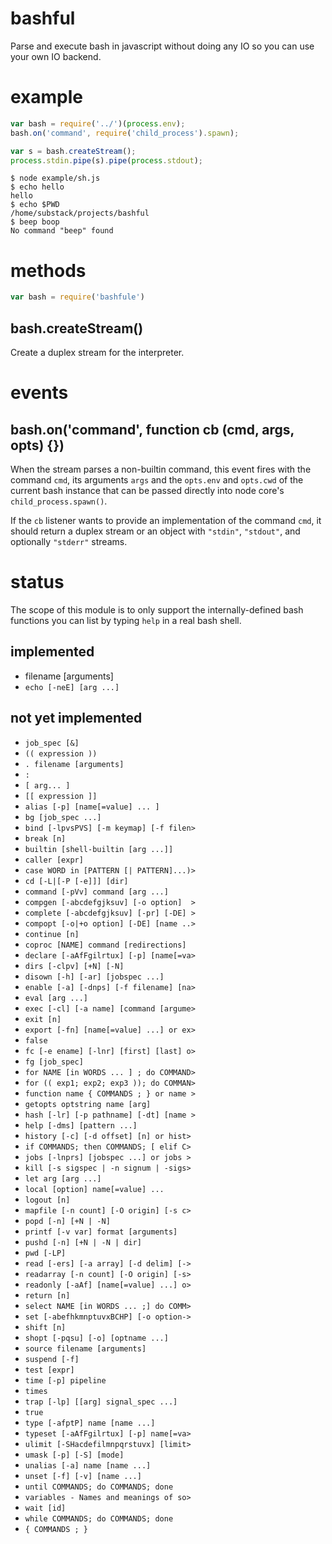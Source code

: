 # bashful

Parse and execute bash in javascript without doing any IO
so you can use your own IO backend.

# example

``` js
var bash = require('../')(process.env);
bash.on('command', require('child_process').spawn);

var s = bash.createStream();
process.stdin.pipe(s).pipe(process.stdout);
```

```
$ node example/sh.js 
$ echo hello
hello
$ echo $PWD
/home/substack/projects/bashful
$ beep boop
No command "beep" found
```

# methods

``` js
var bash = require('bashfule')
```

## bash.createStream()

Create a duplex stream for the interpreter.

# events

## bash.on('command', function cb (cmd, args, opts) {})

When the stream parses a non-builtin command, this event fires with the command
`cmd`, its arguments `args` and the `opts.env` and `opts.cwd` of the current
bash instance that can be passed directly into node core's
`child_process.spawn()`.

If the `cb` listener wants to provide an implementation of the command `cmd`, it
should return a duplex stream or an object with `"stdin"`, `"stdout"`, and
optionally `"stderr"` streams.

# status

The scope of this module is to only support the internally-defined bash
functions you can list by typing `help` in a real bash shell.

## implemented

* filename [arguments]
* `echo [-neE] [arg ...]`

## not yet implemented

* `job_spec [&]`
* `(( expression ))`
* `. filename [arguments]`
* `:`
* `[ arg... ]`
* `[[ expression ]]`
* `alias [-p] [name[=value] ... ]`
* `bg [job_spec ...]`
* `bind [-lpvsPVS] [-m keymap] [-f filen>`
* `break [n]`
* `builtin [shell-builtin [arg ...]]`
* `caller [expr]`
* `case WORD in [PATTERN [| PATTERN]...)>`
* `cd [-L|[-P [-e]]] [dir]`
* `command [-pVv] command [arg ...]`
* `compgen [-abcdefgjksuv] [-o option]  >`
* `complete [-abcdefgjksuv] [-pr] [-DE] >`
* `compopt [-o|+o option] [-DE] [name ..>`
* `continue [n]`
* `coproc [NAME] command [redirections]`
* `declare [-aAfFgilrtux] [-p] [name[=va>`
* `dirs [-clpv] [+N] [-N]`
* `disown [-h] [-ar] [jobspec ...]`
* `enable [-a] [-dnps] [-f filename] [na>`
* `eval [arg ...]`
* `exec [-cl] [-a name] [command [argume>`
* `exit [n]`
* `export [-fn] [name[=value] ...] or ex>`
* `false`
* `fc [-e ename] [-lnr] [first] [last] o>`
* `fg [job_spec]`
* `for NAME [in WORDS ... ] ; do COMMAND>`
* `for (( exp1; exp2; exp3 )); do COMMAN>`
* `function name { COMMANDS ; } or name >`
* `getopts optstring name [arg]`
* `hash [-lr] [-p pathname] [-dt] [name >`
* `help [-dms] [pattern ...]`
* `history [-c] [-d offset] [n] or hist>`
* `if COMMANDS; then COMMANDS; [ elif C>`
* `jobs [-lnprs] [jobspec ...] or jobs >`
* `kill [-s sigspec | -n signum | -sigs>`
* `let arg [arg ...]`
* `local [option] name[=value] ...`
* `logout [n]`
* `mapfile [-n count] [-O origin] [-s c>`
* `popd [-n] [+N | -N]`
* `printf [-v var] format [arguments]`
* `pushd [-n] [+N | -N | dir]`
* `pwd [-LP]`
* `read [-ers] [-a array] [-d delim] [->`
* `readarray [-n count] [-O origin] [-s>`
* `readonly [-aAf] [name[=value] ...] o>`
* `return [n]`
* `select NAME [in WORDS ... ;] do COMM>`
* `set [-abefhkmnptuvxBCHP] [-o option->`
* `shift [n]`
* `shopt [-pqsu] [-o] [optname ...]`
* `source filename [arguments]`
* `suspend [-f]`
* `test [expr]`
* `time [-p] pipeline`
* `times`
* `trap [-lp] [[arg] signal_spec ...]`
* `true`
* `type [-afptP] name [name ...]`
* `typeset [-aAfFgilrtux] [-p] name[=va>`
* `ulimit [-SHacdefilmnpqrstuvx] [limit>`
* `umask [-p] [-S] [mode]`
* `unalias [-a] name [name ...]`
* `unset [-f] [-v] [name ...]`
* `until COMMANDS; do COMMANDS; done`
* `variables - Names and meanings of so>`
* `wait [id]`
* `while COMMANDS; do COMMANDS; done`
* `{ COMMANDS ; }`

